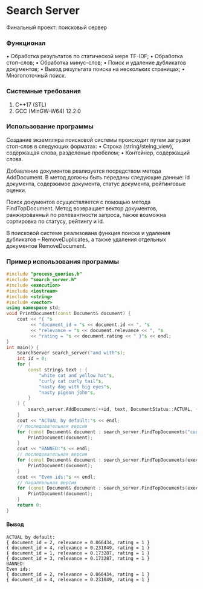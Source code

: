 # Search Server

Финальный проект: поисковый сервер

### Функционал
•	Обработка результатов по статической мере TF-IDF;
•	Обработка стоп-слов;
•	Обработка минус-слов;
•	Поиск и удаление дубликатов документов;
•	Вывод результата поиска на нескольких страницах;
•	Многопоточный поиск.

### Системные требования
1.	C++17 (STL)
2.	GCC (MinGW-W64) 12.2.0

### Использование программы
Создание экземпляра поисковой системы происходит путем загрузки стоп-слов в следующих форматах:
•	Строка (string/steing_view), содержащая слова, разделеные пробелом;
•	Контейнер, содержащий слова.

Добавление документов реализуется посредством метода AddDocument. В метод должны быть переданы следующие данные: id документа, содержимое документа, статус документа, рейтинговые оценки.

Поиск документов осуществляется с помощью метода FindTopDocument. Метод возвращает вектор документов, ранжированный по релевантности запроса, также возможна сортировка по статусу, рейтингу и id.

В поисковой системе реализована функция поиска и удаления дубликатов – RemoveDuplicates, а также удаления отдельных документов RemoveDocument.

### Пример использования программы

```cpp
#include "process_queries.h"
#include "search_server.h"
#include <execution>
#include <iostream>
#include <string>
#include <vector>
using namespace std;
void PrintDocument(const Document& document) {
    cout << "{ "s
         << "document_id = "s << document.id << ", "s
         << "relevance = "s << document.relevance << ", "s
         << "rating = "s << document.rating << " }"s << endl;
}
int main() {
    SearchServer search_server("and with"s);
    int id = 0;
    for (
        const string& text : {
            "white cat and yellow hat"s,
            "curly cat curly tail"s,
            "nasty dog with big eyes"s,
            "nasty pigeon john"s,
        }
    ) {
        search_server.AddDocument(++id, text, DocumentStatus::ACTUAL, {1, 2});
    }
    cout << "ACTUAL by default:"s << endl;
    // последовательная версия
    for (const Document& document : search_server.FindTopDocuments("curly nasty cat"s)) {
        PrintDocument(document);
    }
    cout << "BANNED:"s << endl;
    // последовательная версия
    for (const Document& document : search_server.FindTopDocuments(execution::seq, "curly nasty cat"s, DocumentStatus::BANNED)) {
        PrintDocument(document);
    }
    cout << "Even ids:"s << endl;
    // параллельная версия
    for (const Document& document : search_server.FindTopDocuments(execution::par, "curly nasty cat"s, [](int document_id, DocumentStatus status, int rating) { return document_id % 2 == 0; })) {
        PrintDocument(document);
    }
    return 0;
}
```

#### Вывод

  ```
  ACTUAL by default:
{ document_id = 2, relevance = 0.866434, rating = 1 }
{ document_id = 4, relevance = 0.231049, rating = 1 }
{ document_id = 1, relevance = 0.173287, rating = 1 }
{ document_id = 3, relevance = 0.173287, rating = 1 }
BANNED:
Even ids:
{ document_id = 2, relevance = 0.866434, rating = 1 }
{ document_id = 4, relevance = 0.231049, rating = 1 } 
  ```

